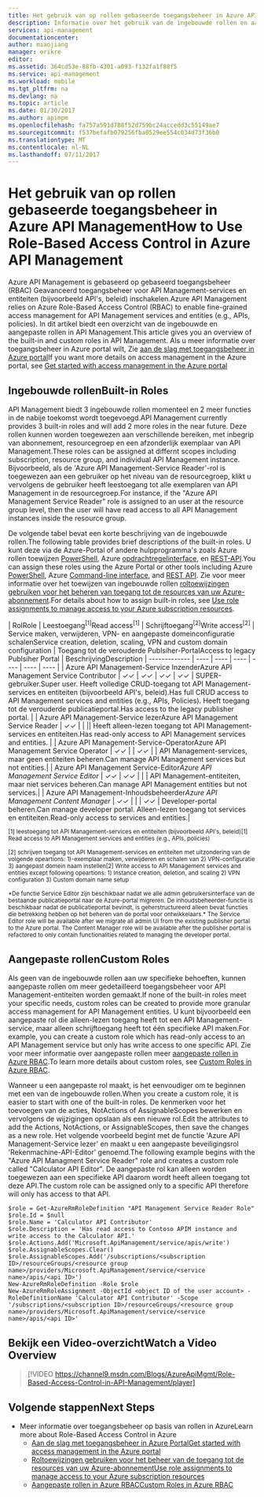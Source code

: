 ```yaml
---
title: Het gebruik van op rollen gebaseerde toegangsbeheer in Azure API Management | Microsoft Docs
description: Informatie over het gebruik van de ingebouwde rollen en aangepaste rollen maken in Azure API Management
services: api-management
documentationcenter: 
author: miaojiang
manager: erikre
editor: 
ms.assetid: 364cd53e-88fb-4301-a093-f132fa1f88f5
ms.service: api-management
ms.workload: mobile
ms.tgt_pltfrm: na
ms.devlang: na
ms.topic: article
ms.date: 01/30/2017
ms.author: apimpm
ms.openlocfilehash: fa757a591d788f52d759bc24accedd3c55149ae7
ms.sourcegitcommit: f537befafb079256fba0529ee554c034d73f36b0
ms.translationtype: MT
ms.contentlocale: nl-NL
ms.lasthandoff: 07/11/2017
---
```

# <a name="how-to-use-role-based-access-control-in-azure-api-management"></a><span data-ttu-id="f2618-103">Het gebruik van op rollen gebaseerde toegangsbeheer in Azure API Management</span><span class="sxs-lookup"><span data-stu-id="f2618-103">How to Use Role-Based Access Control in Azure API Management</span></span>
<span data-ttu-id="f2618-104">Azure API Management is gebaseerd op gebaseerd toegangsbeheer (RBAC) Geavanceerd toegangsbeheer voor API Management-services en entiteiten (bijvoorbeeld API's, beleid) inschakelen.</span><span class="sxs-lookup"><span data-stu-id="f2618-104">Azure API Management relies on Azure Role-Based Access Control (RBAC) to enable fine-grained access management for API Management services and entities (e.g., APIs, policies).</span></span> <span data-ttu-id="f2618-105">In dit artikel biedt een overzicht van de ingebouwde en aangepaste rollen in API Management.</span><span class="sxs-lookup"><span data-stu-id="f2618-105">This article gives you an overview of the built-in and custom roles in API Management.</span></span> <span data-ttu-id="f2618-106">Als u meer informatie over toegangsbeheer in Azure portal wilt, Zie [aan de slag met toegangsbeheer in Azure portal](https://azure.microsoft.com/en-us/documentation/articles/role-based-access-control-what-is/)</span><span class="sxs-lookup"><span data-stu-id="f2618-106">If you want more details on access management in the Azure portal, see [Get started with access management in the Azure portal](https://azure.microsoft.com/en-us/documentation/articles/role-based-access-control-what-is/)</span></span>

## <a name="built-in-roles"></a><span data-ttu-id="f2618-107">Ingebouwde rollen</span><span class="sxs-lookup"><span data-stu-id="f2618-107">Built-in Roles</span></span>
<span data-ttu-id="f2618-108">API Management biedt 3 ingebouwde rollen momenteel en 2 meer functies in de nabije toekomst wordt toegevoegd.</span><span class="sxs-lookup"><span data-stu-id="f2618-108">API Management currently provides 3 built-in roles and will add 2 more roles in the near future.</span></span> <span data-ttu-id="f2618-109">Deze rollen kunnen worden toegewezen aan verschillende bereiken, met inbegrip van abonnement, resourcegroep en een afzonderlijk exemplaar van API Management.</span><span class="sxs-lookup"><span data-stu-id="f2618-109">These roles can be assigned at differnt scopes including subscription, resource group, and individual API Management instance.</span></span> <span data-ttu-id="f2618-110">Bijvoorbeeld, als de 'Azure API Management-Service Reader'-rol is toegewezen aan een gebruiker op het niveau van de resourcegroep, klikt u vervolgens de gebruiker heeft leestoegang tot alle exemplaren van API Management in de resourcegroep.</span><span class="sxs-lookup"><span data-stu-id="f2618-110">For instance, if the "Azure API Management Service Reader" role is assigned to an user at the resource group level, then the user will have read access to all API Management instances inside the resource group.</span></span> 

<span data-ttu-id="f2618-111">De volgende tabel bevat een korte beschrijving van de ingebouwde rollen.</span><span class="sxs-lookup"><span data-stu-id="f2618-111">The following table provides brief descriptions of the built-in roles.</span></span> <span data-ttu-id="f2618-112">U kunt deze via de Azure-Portal of andere hulpprogramma's zoals Azure rollen toewijzen [PowerShell](https://docs.microsoft.com/en-us/azure/active-directory/role-based-access-control-manage-access-powershell), Azure [opdrachtregelinterface](https://docs.microsoft.com/en-us/azure/active-directory/role-based-access-control-manage-access-azure-cli), en [REST-API](https://docs.microsoft.com/en-us/azure/active-directory/role-based-access-control-manage-access-rest).</span><span class="sxs-lookup"><span data-stu-id="f2618-112">You can assign these roles using the Azure Portal or other tools including Azure [PowerShell](https://docs.microsoft.com/en-us/azure/active-directory/role-based-access-control-manage-access-powershell), Azure [Command-line interface](https://docs.microsoft.com/en-us/azure/active-directory/role-based-access-control-manage-access-azure-cli), and [REST API](https://docs.microsoft.com/en-us/azure/active-directory/role-based-access-control-manage-access-rest).</span></span> <span data-ttu-id="f2618-113">Zie voor meer informatie over het toewijzen van ingebouwde rollen [roltoewijzingen gebruiken voor het beheren van toegang tot de resources van uw Azure-abonnement](https://azure.microsoft.com/en-us/documentation/articles/role-based-access-control-what-is/).</span><span class="sxs-lookup"><span data-stu-id="f2618-113">For details about how to assign built-in roles, see [Use role assignments to manage access to your Azure subscription resources](https://azure.microsoft.com/en-us/documentation/articles/role-based-access-control-what-is/).</span></span>

| <span data-ttu-id="f2618-114">Rol</span><span class="sxs-lookup"><span data-stu-id="f2618-114">Role</span></span>          | <span data-ttu-id="f2618-115">Leestoegang<sup>[1]</sup></span><span class="sxs-lookup"><span data-stu-id="f2618-115">Read access<sup>[1]</sup></span></span> | <span data-ttu-id="f2618-116">Schrijftoegang<sup>[2]</sup></span><span class="sxs-lookup"><span data-stu-id="f2618-116">Write access<sup>[2]</sup></span></span> | <span data-ttu-id="f2618-117">Service maken, verwijderen, VPN- en aangepaste domeinconfiguratie schalen</span><span class="sxs-lookup"><span data-stu-id="f2618-117">Service creation, deletion, scaling, VPN and custom domain configuration</span></span> | <span data-ttu-id="f2618-118">Toegang tot de verouderde Publsiher-Portal</span><span class="sxs-lookup"><span data-stu-id="f2618-118">Access to legacy Publsiher Portal</span></span> | <span data-ttu-id="f2618-119">Beschrijving</span><span class="sxs-lookup"><span data-stu-id="f2618-119">Description</span></span>
| ------------- | ---- | ---- | ---- | ---- | ---- | ---- |
| <span data-ttu-id="f2618-120">Azure API Management-Service Inzender</span><span class="sxs-lookup"><span data-stu-id="f2618-120">Azure API Management Service Contributor</span></span> | <span data-ttu-id="f2618-121">✓</span><span class="sxs-lookup"><span data-stu-id="f2618-121">✓</span></span> | <span data-ttu-id="f2618-122">✓</span><span class="sxs-lookup"><span data-stu-id="f2618-122">✓</span></span> | <span data-ttu-id="f2618-123">✓</span><span class="sxs-lookup"><span data-stu-id="f2618-123">✓</span></span> | <span data-ttu-id="f2618-124">✓</span><span class="sxs-lookup"><span data-stu-id="f2618-124">✓</span></span> | <span data-ttu-id="f2618-125">SUPER-gebruiker.</span><span class="sxs-lookup"><span data-stu-id="f2618-125">Super user.</span></span> <span data-ttu-id="f2618-126">Heeft volledige CRUD-toegang tot API Management-services en entiteiten (bijvoorbeeld API's, beleid).</span><span class="sxs-lookup"><span data-stu-id="f2618-126">Has full CRUD access to API Management services and entities (e.g., APIs, Policies).</span></span> <span data-ttu-id="f2618-127">Heeft toegang tot de verouderde publicatieportal.</span><span class="sxs-lookup"><span data-stu-id="f2618-127">Has access to the legacy publisher portal.</span></span> |
| <span data-ttu-id="f2618-128">Azure API Management-Service lezer</span><span class="sxs-lookup"><span data-stu-id="f2618-128">Azure API Management Service Reader</span></span> | <span data-ttu-id="f2618-129">✓</span><span class="sxs-lookup"><span data-stu-id="f2618-129">✓</span></span> | | || <span data-ttu-id="f2618-130">Heeft alleen-lezen toegang tot API Management-services en entiteiten.</span><span class="sxs-lookup"><span data-stu-id="f2618-130">Has read-only access to API Management services and entities.</span></span> |
| <span data-ttu-id="f2618-131">Azure API Management-Service-Operator</span><span class="sxs-lookup"><span data-stu-id="f2618-131">Azure API Management Service Operator</span></span> | <span data-ttu-id="f2618-132">✓</span><span class="sxs-lookup"><span data-stu-id="f2618-132">✓</span></span> | | <span data-ttu-id="f2618-133">✓</span><span class="sxs-lookup"><span data-stu-id="f2618-133">✓</span></span> | | <span data-ttu-id="f2618-134">API Management-services, maar geen entiteiten beheren.</span><span class="sxs-lookup"><span data-stu-id="f2618-134">Can manage API Management services but not entities.</span></span>|
| <span data-ttu-id="f2618-135">Azure API Management Service-Editor<sup>*</sup></span><span class="sxs-lookup"><span data-stu-id="f2618-135">Azure API Management Service Editor<sup>*</sup></span></span> | <span data-ttu-id="f2618-136">✓</span><span class="sxs-lookup"><span data-stu-id="f2618-136">✓</span></span> | <span data-ttu-id="f2618-137">✓</span><span class="sxs-lookup"><span data-stu-id="f2618-137">✓</span></span> | |  | <span data-ttu-id="f2618-138">API Management-entiteiten, maar niet services beheren.</span><span class="sxs-lookup"><span data-stu-id="f2618-138">Can manage API Management entities but not services.</span></span>|
| <span data-ttu-id="f2618-139">Azure API Management-Inhoudsbeheerder<sup>*</sup></span><span class="sxs-lookup"><span data-stu-id="f2618-139">Azure API Management Content Manager<sup>*</sup></span></span> | <span data-ttu-id="f2618-140">✓</span><span class="sxs-lookup"><span data-stu-id="f2618-140">✓</span></span> | | | <span data-ttu-id="f2618-141">✓</span><span class="sxs-lookup"><span data-stu-id="f2618-141">✓</span></span> | <span data-ttu-id="f2618-142">Developer-portal beheren.</span><span class="sxs-lookup"><span data-stu-id="f2618-142">Can manage developer portal.</span></span> <span data-ttu-id="f2618-143">Alleen-lezen toegang tot services en entiteiten.</span><span class="sxs-lookup"><span data-stu-id="f2618-143">Read-only access to services and entities.</span></span>|

<span data-ttu-id="f2618-144"><sup>[1] leestoegang tot API Management-services en entiteiten (bijvoorbeeld API's, beleid)</sup></span><span class="sxs-lookup"><span data-stu-id="f2618-144"><sup>[1] Read access to API Management services and entities (e.g., APIs, policies)</sup></span></span>

<span data-ttu-id="f2618-145"><sup>[2] schrijven toegang tot API Management-services en entiteiten met uitzondering van de volgende opeartions: 1)-exemplaar maken, verwijderen en schalen van 2) VPN-configuratie 3) aangepast domein naam instellen</sup></span><span class="sxs-lookup"><span data-stu-id="f2618-145"><sup>[2] Write access to API Management services and entities except following opeartions: 1) Instance creation, deletion, and scaling 2) VPN configuration  3) Custom domain name setup</sup></span></span>

<span data-ttu-id="f2618-146"><sup>\*De functie Service Editor zijn beschikbaar nadat we alle admin gebruikersinterface van de bestaande publicatieportal naar de Azure-portal migreren. De inhoudsbeheerder-functie is beschikbaar nadat de publicatieportal bevindt, is geherstructureerd alleen bevat functies die betrekking hebben op het beheren van de portal voor ontwikkelaars.</sup></span><span class="sxs-lookup"><span data-stu-id="f2618-146"><sup>\* The Service Editor role will be available after we migrate all admin UI from the existing publisher portal to the Azure portal. The Content Manager role will be available after the publisher portal is refactored to only contain functionalities related to managing the developer portal.</sup></span></span>  


## <a name="custom-roles"></a><span data-ttu-id="f2618-147">Aangepaste rollen</span><span class="sxs-lookup"><span data-stu-id="f2618-147">Custom Roles</span></span>
<span data-ttu-id="f2618-148">Als geen van de ingebouwde rollen aan uw specifieke behoeften, kunnen aangepaste rollen om meer gedetailleerd toegangsbeheer voor API Management-entiteiten worden gemaakt.</span><span class="sxs-lookup"><span data-stu-id="f2618-148">If none of the built-in roles meet your specific needs, custom roles can be created to provide more granular access management for API Management entities.</span></span> <span data-ttu-id="f2618-149">U kunt bijvoorbeeld een aangepaste rol die alleen-lezen toegang heeft tot een API Management-service, maar alleen schrijftoegang heeft tot één specifieke API maken.</span><span class="sxs-lookup"><span data-stu-id="f2618-149">For example, you can create a custom role which has read-only access to an API Management service but only has write access to one specific API.</span></span> <span data-ttu-id="f2618-150">Zie voor meer informatie over aangepaste rollen meer [aangepaste rollen in Azure RBAC](https://docs.microsoft.com/en-us/azure/active-directory/role-based-access-control-custom-roles).</span><span class="sxs-lookup"><span data-stu-id="f2618-150">To learn more details about custom roles, see [Custom Roles in Azure RBAC](https://docs.microsoft.com/en-us/azure/active-directory/role-based-access-control-custom-roles).</span></span> 

<span data-ttu-id="f2618-151">Wanneer u een aangepaste rol maakt, is het eenvoudiger om te beginnen met een van de ingebouwde rollen.</span><span class="sxs-lookup"><span data-stu-id="f2618-151">When you create a custom role, it is easier to start with one of the built-in roles.</span></span> <span data-ttu-id="f2618-152">De kenmerken voor het toevoegen van de acties, NotActions of AssignableScopes bewerken en vervolgens de wijzigingen opslaan als een nieuwe rol.</span><span class="sxs-lookup"><span data-stu-id="f2618-152">Edit the attributes to add the Actions, NotActions, or AssignableScopes, then save the changes as a new role.</span></span> <span data-ttu-id="f2618-153">Het volgende voorbeeld begint met de functie 'Azure API Management-Service lezer' en maakt u een aangepaste beveiligingsrol 'Rekenmachine-API-Editor' genoemd.</span><span class="sxs-lookup"><span data-stu-id="f2618-153">The following example begins with the "Azure API Managment Service Reader" role and creates a custom role called "Calculator API Editor".</span></span> <span data-ttu-id="f2618-154">De aangepaste rol kan alleen worden toegewezen aan een specifieke API daarom wordt heeft alleen toegang tot deze API.</span><span class="sxs-lookup"><span data-stu-id="f2618-154">The custom role can be assigned only to a specific API therefore will only has access to that API.</span></span> 

```
$role = Get-AzureRmRoleDefinition "API Management Service Reader Role"
$role.Id = $null
$role.Name = 'Calculator API Contributor'
$role.Description = 'Has read access to Contoso APIM instance and write access to the Calculator API.'
$role.Actions.Add('Microsoft.ApiManagement/service/apis/write')
$role.AssignableScopes.Clear()
$role.AssignableScopes.Add('/subscriptions/<subscription ID>/resourceGroups/<resource group name>/providers/Microsoft.ApiManagement/service/<service name>/apis/<api ID>')
New-AzureRmRoleDefinition -Role $role
New-AzureRmRoleAssignment -ObjectId <object ID of the user account> -RoleDefinitionName 'Calculator API Contributor' -Scope '/subscriptions/<subscription ID>/resourceGroups/<resource group name>/providers/Microsoft.ApiManagement/service/<service name>/apis/<api ID>'
```

## <a name="watch-a-video-overview"></a><span data-ttu-id="f2618-155">Bekijk een Video-overzicht</span><span class="sxs-lookup"><span data-stu-id="f2618-155">Watch a Video Overview</span></span>

> [!VIDEO https://channel9.msdn.com/Blogs/AzureApiMgmt/Role-Based-Access-Control-in-API-Management/player]
> 
> 

## <a name="next-steps"></a><span data-ttu-id="f2618-156">Volgende stappen</span><span class="sxs-lookup"><span data-stu-id="f2618-156">Next Steps</span></span>

* <span data-ttu-id="f2618-157">Meer informatie over toegangsbeheer op basis van rollen in Azure</span><span class="sxs-lookup"><span data-stu-id="f2618-157">Learn more about Role-Based Access Control in Azure</span></span>
  * [<span data-ttu-id="f2618-158">Aan de slag met toegangsbeheer in Azure Portal</span><span class="sxs-lookup"><span data-stu-id="f2618-158">Get started with access management in the Azure portal</span></span>](https://azure.microsoft.com/en-us/documentation/articles/role-based-access-control-what-is/)
  * [<span data-ttu-id="f2618-159">Roltoewijzingen gebruiken voor het beheer van de toegang tot de resources van uw Azure-abonnement</span><span class="sxs-lookup"><span data-stu-id="f2618-159">Use role assignments to manage access to your Azure subscription resources</span></span>](https://azure.microsoft.com/en-us/documentation/articles/role-based-access-control-what-is/)
  * [<span data-ttu-id="f2618-160">Aangepaste rollen in Azure RBAC</span><span class="sxs-lookup"><span data-stu-id="f2618-160">Custom Roles in Azure RBAC</span></span>](https://docs.microsoft.com/en-us/azure/active-directory/role-based-access-control-custom-roles)
